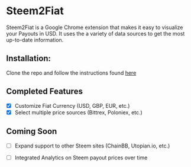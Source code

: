# Steem2Fiat

Steem2Fiat is a Google Chrome extension that makes it easy to visualize your Payouts in USD. It uses the a variety of data sources to get the most up-to-date information.

## Installation:
Clone the repo and follow the instructions found [here](https://stackoverflow.com/questions/24577024/install-chrome-extension-not-in-the-store "Install Instructions")

## Completed Features
- [x] Customize Fiat Currency (USD, GBP, EUR, etc.)
- [x] Select multiple price sources (Bittrex, Poloniex, etc.)

## Coming Soon
- [ ] Expand support to other Steem sites (ChainBB, Utopian.io, etc.)
- [ ] Integrated Analytics on Steem payout prices over time

